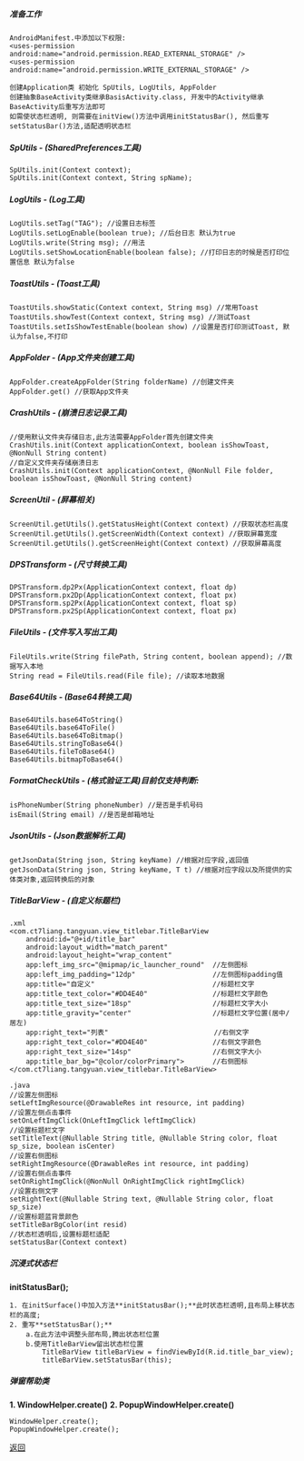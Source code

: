 ##### 准备工作
```
AndroidManifest.中添加以下权限:
<uses-permission android:name="android.permission.READ_EXTERNAL_STORAGE" />
<uses-permission android:name="android.permission.WRITE_EXTERNAL_STORAGE" />

创建Application类 初始化 SpUtils, LogUtils, AppFolder
创建抽象BaseActivity类继承BasisActivity.class, 开发中的Activity继承BaseActivity后重写方法即可
如需使状态栏透明, 则需要在initView()方法中调用initStatusBar(), 然后重写setStatusBar()方法,适配透明状态栏
```

##### SpUtils - (SharedPreferences工具)
```
SpUtils.init(Context context);
SpUtils.init(Context context, String spName);
```

##### LogUtils - (Log工具)
```
LogUtils.setTag("TAG"); //设置日志标签
LogUtils.setLogEnable(boolean true); //后台日志 默认为true
LogUtils.write(String msg); //用法
LogUtils.setShowLocationEnable(boolean false); //打印日志的时候是否打印位置信息 默认为false
```

##### ToastUtils - (Toast工具)
```
ToastUtils.showStatic(Context context, String msg) //常用Toast
ToastUtils.showTest(Context context, String msg) //测试Toast
ToastUtils.setIsShowTestEnable(boolean show) //设置是否打印测试Toast, 默认为false,不打印
```

##### AppFolder - (App文件夹创建工具)
```
AppFolder.createAppFolder(String folderName) //创建文件夹
AppFolder.get() //获取App文件夹
```

##### CrashUtils - (崩溃日志记录工具)
```
//使用默认文件夹存储日志,此方法需要AppFolder首先创建文件夹
CrashUtils.init(Context applicationContext, boolean isShowToast, @NonNull String content)
//自定义文件夹存储崩溃日志
CrashUtils.init(Context applicationContext, @NonNull File folder,  boolean isShowToast, @NonNull String content)
```

##### ScreenUtil - (屏幕相关)
```
ScreenUtil.getUtils().getStatusHeight(Context context) //获取状态栏高度
ScreenUtil.getUtils().getScreenWidth(Context context) //获取屏幕宽度
ScreenUtil.getUtils().getScreenHeight(Context context) //获取屏幕高度
```

##### DPSTransform - (尺寸转换工具)
```
DPSTransform.dp2Px(ApplicationContext context, float dp)
DPSTransform.px2Dp(ApplicationContext context, float px)
DPSTransform.sp2Px(ApplicationContext context, float sp)
DPSTransform.px2Sp(ApplicationContext context, float px)
```

##### FileUtils - (文件写入写出工具)
```
FileUtils.write(String filePath, String content, boolean append); //数据写入本地
String read = FileUtils.read(File file); //读取本地数据
```

##### Base64Utils - (Base64转换工具)
```
Base64Utils.base64ToString()
Base64Utils.base64ToFile()
Base64Utils.base64ToBitmap()
Base64Utils.stringToBase64()
Base64Utils.fileToBase64()
Base64Utils.bitmapToBase64()
```

##### FormatCheckUtils - (格式验证工具)目前仅支持判断:
```
isPhoneNumber(String phoneNumber) //是否是手机号码
isEmail(String email) //是否是邮箱地址
```

##### JsonUtils - (Json数据解析工具)
```
getJsonData(String json, String keyName) //根据对应字段,返回值
getJsonData(String json, String keyName, T t) //根据对应字段以及所提供的实体类对象,返回转换后的对象
```

##### TitleBarView - (自定义标题栏)
```
.xml
<com.ct7liang.tangyuan.view_titlebar.TitleBarView
    android:id="@+id/title_bar"
    android:layout_width="match_parent"
    android:layout_height="wrap_content"
    app:left_img_src="@mipmap/ic_launcher_round"  //左侧图标
    app:left_img_padding="12dp"                   //左侧图标padding值
    app:title="自定义"                             //标题栏文字
    app:title_text_color="#DD4E40"                //标题栏文字颜色
    app:title_text_size="18sp"                    //标题栏文字大小
    app:title_gravity="center"                    //标题栏文字位置(居中/居左)
    app:right_text="列表"                          //右侧文字
    app:right_text_color="#DD4E40"                //右侧文字颜色
    app:right_text_size="14sp"                    //右侧文字大小
    app:title_bar_bg="@color/colorPrimary">       //右侧图标
</com.ct7liang.tangyuan.view_titlebar.TitleBarView>

.java
//设置左侧图标
setLeftImgResource(@DrawableRes int resource, int padding)
//设置左侧点击事件
setOnLeftImgClick(OnLeftImgClick leftImgClick)
//设置标题栏文字
setTitleText(@Nullable String title, @Nullable String color, float sp_size, boolean isCenter)
//设置右侧图标
setRightImgResource(@DrawableRes int resource, int padding)
//设置右侧点击事件
setOnRightImgClick(@NonNull OnRightImgClick rightImgClick)
//设置右侧文字
setRightText(@Nullable String text, @Nullable String color, float sp_size)
//设置标题蓝背景颜色
setTitleBarBgColor(int resid)
//状态栏透明后,设置标题栏适配
setStatusBar(Context context)
```

##### 沉浸式状态栏
**initStatusBar();**
```
1. 在initSurface()中加入方法**initStatusBar();**此时状态栏透明,且布局上移状态栏的高度;
2. 重写**setStatusBar();**
    a.在此方法中调整头部布局,腾出状态栏位置
    b.使用TitleBarView留出状态栏位置
        TitleBarView titleBarView = findViewById(R.id.title_bar_view);
        titleBarView.setStatusBar(this);
```

##### 弹窗帮助类
**1. WindowHelper.create()**
**2. PopupWindowHelper.create()**
```
WindowHelper.create();
PopupWindowHelper.create();
```


[返回](https://github.com/Ct7Liang/tangyuan)